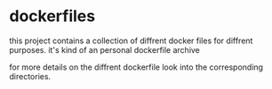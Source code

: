 # dockerfiles

this project contains a collection of diffrent docker files for diffrent purposes. it's
kind of an personal dockerfile archive

for more details on the diffrent dockerfile look into the corresponding directories.
